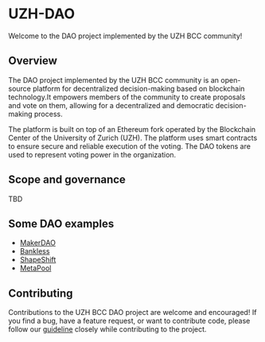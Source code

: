 # UZH-DAO

Welcome to the DAO project implemented by the UZH BCC community!

## Overview

The DAO project implemented by the UZH BCC community is an open-source platform for decentralized decision-making based on blockchain technology.It empowers members of the community to create proposals and vote on them, allowing for a decentralized and democratic decision-making process.

The platform is built on top of an Ethereum fork operated by the Blockchain Center of the University of Zurich (UZH). The platform uses smart contracts to ensure secure and reliable execution of the voting. The DAO tokens are used to represent voting power in the organization.

## Scope and governance

TBD

## Some DAO examples

- [MakerDAO](https://makerdao.com/en/)
- [Bankless](https://www.bankless.community/)
- [ShapeShift](https://shapeshift.com/)
- [MetaPool](https://metapool.gitbook.io/master/welcome-to-meta-pool/what-is-meta-pool)

## Contributing

Contributions to the UZH BCC DAO project are welcome and encouraged! If you find a bug, have a feature request, or want to contribute code, please follow our [guideline](#contributing) closely while contributing to the project.
